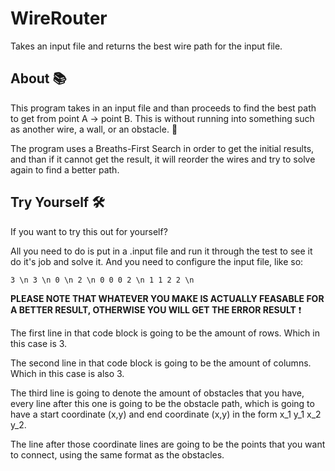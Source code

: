 # WireRouter
Takes an input file and returns the best wire path for the input file.

## About :books:

This program takes in an input file and than proceeds to find the best path to get from point A -> point B.
This is without running into something such as another wire, a wall, or an obstacle. :bricks:


The program uses a Breaths-First Search in order to get the initial results, and than if it cannot get the result, it will reorder the wires and try to solve again to find a better path.

## Try Yourself :hammer_and_wrench:

If you want to try this out for yourself?


All you need to do is put in a .input file and run it through the test to see it do it's job and solve it.
And you need to configure the input file, like so:

`3 \n
3 \n
0 \n
2 \n
0 0 0 2 \n
1 1 2 2 \n`

**PLEASE NOTE THAT WHATEVER YOU MAKE IS ACTUALLY FEASABLE FOR A BETTER RESULT, OTHERWISE YOU WILL GET THE ERROR RESULT** :exclamation:

The first line in that code block is going to be the amount of rows. Which in this case is 3.

The second line in that code block is going to be the amount of columns. Which in this case is also 3.

The third line is going to denote the amount of obstacles that you have, every line after this one is going to be the obstacle path, which is going to have a start coordinate (x,y) and end coordinate (x,y) in the form x_1 y_1 x_2 y_2.

The line after those coordinate lines are going to be the points that you want to connect, using the same format as the obstacles.
